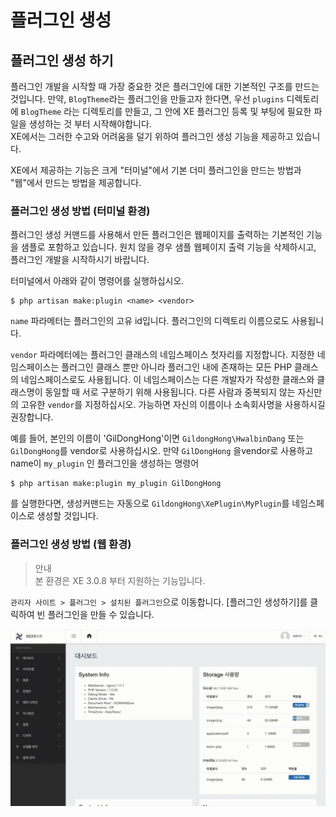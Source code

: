 # 플러그인 생성

## 플러그인 생성 하기

플러그인 개발을 시작할 때 가장 중요한 것은 플러그인에 대한 기본적인 구조를 만드는 것입니다.
만약, `BlogTheme`라는 플러그인을 만들고자 한다면, 우선 `plugins` 디렉토리에 `BlogTheme` 라는 디렉토리를 만들고, 그 안에 XE 플러그인 등록 및 부팅에 필요한 파일을 생성하는 것 부터 시작해야합니다.<br>
XE에서는 그러한 수고와 어려움을 덜기 위하여 플러그인 생성 기능을 제공하고 있습니다.

XE에서 제공하는 기능은 크게 "터미널"에서 기본 더미 플러그인을 만드는 방법과 "웹"에서 만드는 방법을 제공합니다.


### 플러그인 생성 방법 (터미널 환경)

플러그인 생성 커맨드를 사용해서 만든 플러그인은 웹페이지를 출력하는 기본적인 기능을 샘플로 포함하고 있습니다. 원치 않을 경우 샘플 웹페이지 출력 기능을 삭제하시고, 플러그인 개발을 시작하시기 바랍니다.

터미널에서 아래와 같이 명령어를 실행하십시오.

```text
$ php artisan make:plugin <name> <vendor>
```

`name` 파라메터는 플러그인의 고유 id입니다. 플러그인의 디렉토리 이름으로도 사용됩니다.

`vendor` 파라메터에는 플러그인 클래스의 네임스페이스 첫자리를 지정합니다. 지정한 네임스페이스는 플러그인 클래스 뿐만 아니라 플러그인 내에 존재하는 모든 PHP 클래스의 네임스페이스로도 사용됩니다. 이 네임스페이스는 다른 개발자가 작성한 클래스와 클래스명이 동일할 때 서로 구분하기 위해 사용됩니다. 다른 사람과 중복되지 않는 자신만의 고유한 `vendor`를 지정하십시오. 가능하면 자신의 이름이나 소속회사명을 사용하시길 권장합니다.

예를 들어, 본인의 이름이 'GilDongHong'이면 `GildongHong\HwalbinDang` 또는 `GilDongHong`를 vendor로 사용하십시오. 만약 `GilDongHong` 을vendor로 사용하고 name이 `my_plugin` 인 플러그인을 생성하는 명령어

```text
$ php artisan make:plugin my_plugin GilDongHong
```

를 실행한다면, 생성커맨드는 자동으로 `GildongHong\XePlugin\MyPlugin`를 네임스페이스로 생성할 것입니다. 

### 플러그인 생성 방법 (웹 환경)
<blockquote class="caution">
    <p>안내<br>
        본 환경은 XE 3.0.8 부터 지원하는 기능입니다.</p>
</blockquote>

`관리자 사이트 > 플러그인 > 설치된 플러그인`으로 이동합니다.
[플러그인 생성하기]를 클릭하여 빈 플러그인을 만들 수 있습니다.

![플러그인생성](../.gitbook/assets/make_plugins.gif)

